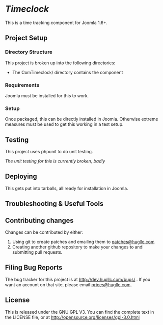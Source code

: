 # _Timeclock_

This is a time tracking component for Joomla 1.6+.

## Project Setup

### Directory Structure
This project is broken up into the following directories:

- The ComTimeclock/ directory contains the component

### Requirements
Joomla must be installed for this to work.

### Setup

Once packaged, this can be directly installed in Joomla.  Otherwise extreme measures
must be used to get this working in a test setup.

## Testing
This project uses phpunit to do unit testing.

_The unit testing for this is currently broken, badly_

## Deploying

This gets put into tarballs, all ready for installation in Joomla.

## Troubleshooting & Useful Tools



## Contributing changes

Changes can be contributed by either:

1. Using git to create patches and emailing them to patches@hugllc.com
2. Creating another github repository to make your changes to and submitting pull requests.

## Filing Bug Reports
The bug tracker for this project is at http://dev.hugllc.com/bugs/ .  If you want an
account on that site, please email prices@hugllc.com.

## License
This is released under the GNU GPL V3.  You can find the complete text in the
LICENSE file, or at http://opensource.org/licenses/gpl-3.0.html